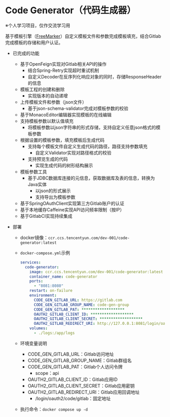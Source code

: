 # Code Generator（代码生成器）

※个人学习项目，仅作交流学习用

基于模板引擎（[FreeMarker](http://freemarker.foofun.cn/)）自定义模板文件和参数完成模板填充，结合Gitlab完成模板的存储和用户认证。

- 已完成的功能

  - 基于OpenFeign实现对Gitlab相关API的操作
    - 结合Spring-Retry实现超时重试机制
    - 自定义Decoder在反序列化响应对象的同时，存储ResponseHeader的信息
  - 模板工程的创建和删除
    - 实现版本的自动递增
  - 上传模板文件和参数（json文件）
    - 基于json-schema-validator完成对模板参数的校验
  - 基于MonacoEditor编辑器实现模板的在线编辑
  - 支持模板参数以默认值填充
    - 将模板参数以json字符串的形式存储，支持自定义任意json格式的模板参数
  - 根据设置的模板参数，填充模板后生成代码
    - 支持每个模板文件自定义生成代码的路径，路径支持参数填充
      - 自定义Validator实现对路径格式的校验
    - 支持预览生成的代码
      - 实现生成代码的树形结构展示
  - 模板参数工具
    - 基于JDBC数据库连接的元信息，获取数据库及表的信息，转换为Java实体
      - 以json的形式展示
      - 支持导出为模板参数
  - 基于SpringOAuthClient实现第三方Gitlab账户的认证
  - 基于本地缓存Caffeine实现API访问频率限制（按IP）
  - 基于GitlabCI实现持续集成

- 部署

  - docker镜像：`ccr.ccs.tencentyun.com/dev-001/code-generator:latest`

  - `docker-compose.yml`示例

    ```yaml
    services:
      code-generator:
        image: ccr.ccs.tencentyun.com/dev-001/code-generator:latest
        container_name: code-generator
        ports:
          - "8081:8080"
        restart: on-failure
        environment:
          CODE_GEN_GITLAB_URL: https://gitlab.com
          CODE_GEN_GITLAB_GROUP_NAME: code-gen-group
          CODE_GEN_GITLAB_PAT: *******************
          OAUTH2_GITLAB_CLIENT_ID: *******************
          OAUTH2_GITLAB_CLIENT_SECRET: *******************
          OAUTH2_GITLAB_REDIRECT_URI: http://127.0.0.1:8081/login/oauth2/code/gitlab
        volumes:
          - ./logs:/app/logs
    ```

  - 环境变量说明

    - CODE_GEN_GITLAB_URL：Gitlab访问地址
    - CODE_GEN_GITLAB_GROUP_NAME：Gitlab群组名
    - CODE_GEN_GITLAB_PAT：Gitlab个人访问令牌
      - scope：api
    - OAUTH2_GITLAB_CLIENT_ID：Gitlab应用ID
    - OAUTH2_GITLAB_CLIENT_SECRET：Gitlab应用密钥
    - OAUTH2_GITLAB_REDIRECT_URI：Gitlab应用回调地址
      - /login/oauth2/code/gitlab：固定地址

  - 执行命令：`docker compose up -d`

